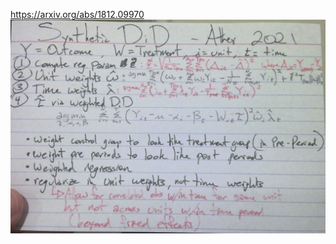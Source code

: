 https://arxiv.org/abs/1812.09970
![alt text](https://github.com/eheimlich/learning_blog/blob/master/grant/image.png?raw=true)
